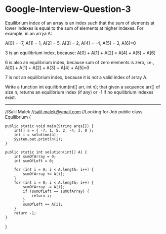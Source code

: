 # Google-Interview-Question-3

Equilibrium index of an array is an index such that the sum of elements at lower indexes is equal to the sum of elements at higher indexes. For example, in an arrya A:

A[0] = -7, A[1] = 1, A[2] = 5, A[3] = 2, A[4] = -4, A[5] = 3, A[6]=0

3 is an equilibrium index, because:
A[0] + A[1] + A[2] = A[4] + A[5] + A[6]

6 is also an equilibrium index, because sum of zero elements is zero, i.e., A[0] + A[1] + A[2] + A[3] + A[4] + A[5]=0

7 is not an equilibrium index, because it is not a valid index of array A.

Write a function int equilibrium(int[] arr, int n); that given a sequence arr[] of size n, returns an equilibrium index (if any) or -1 if no equilibrium indexes exist.


---------------------------------------------------------------------------------------------------------------------------------

//Salil Malek
//salil.malek@ymail.com
//Looking for Job
public class Equilibrium {

	public static void main(String args[]) {
		int[] a = { -7, 1, 5, 2, -4, 3, 0 };
		int i = solution(a);
		System.out.println(i);
	}

	public static int solution(int[] A) {
		int sumOfArray = 0;
		int sumOfLeft = 0;

		for (int i = 0; i < A.length; i++) {
			sumOfArray += A[i];
		}
		for (int i = 0; i < A.length; i++) {
			sumOfArray -= A[i];
			if (sumOfLeft == sumOfArray) {
				return i;
			}
			sumOfLeft += A[i];
		}
		return -1;
	}
}
